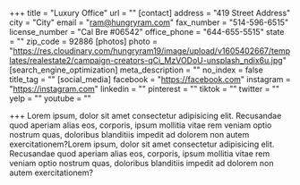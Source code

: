 +++
title = "Luxury Office"
url = ""
[contact]
address = "419 Street Address"
city = "City"
email = "ram@hungryram.com"
fax_number = "514-596-6515"
license_number = "Cal Bre #06542"
office_phone = "644-655-5515"
state = ""
zip_code = 92886
[photos]
photo = "https://res.cloudinary.com/hungryram19/image/upload/v1605402667/templates/realestate2/campaign-creators-qCi_MzVODoU-unsplash_ndix6u.jpg"
[search_engine_optimization]
meta_description = ""
no_index = false
title_tag = ""
[social_media]
facebook = "https://facebook.com"
instagram = "https://instagram.com"
linkedin = ""
pinterest = ""
tiktok = ""
twitter = ""
yelp = ""
youtube = ""

+++
Lorem ipsum, dolor sit amet consectetur adipisicing elit. Recusandae quod aperiam alias eos, corporis, ipsum mollitia vitae rem veniam optio nostrum quas, doloribus blanditiis impedit ad dolorem non autem exercitationem?Lorem ipsum, dolor sit amet consectetur adipisicing elit. Recusandae quod aperiam alias eos, corporis, ipsum mollitia vitae rem veniam optio nostrum quas, doloribus blanditiis impedit ad dolorem non autem exercitationem?